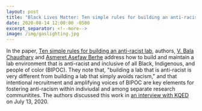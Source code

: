 ```yaml
---
layout: post
title: "Black Lives Matter: Ten simple rules for building an anti-racist lab"
date: 2020-08-14 12:00:00 -0500
excerpt_separator: <!--more-->
image: /img/gaslighting.jpg
---
```


In the paper, [Ten simple rules for building an anti-racist lab][ten-rules], authors, [V. Bala Chaudhary][chaudhary] and [Asmeret Asefaw Berhe][berhe] address <!--more--> how to build and maintain a lab environment that is anti-racist and inclusive of all Black, Indigenous, and people of color (BIPOC). They note that, "building a lab that is anti-racist is very different from building a lab that simply avoids racism," and that intentional recruitment and amplifying voices of BIPOC are key elements for fostering anti-racism within indiviudal and among separate research communitites. The authors discussed this work in [an interview with KQED][interiew-kqed] on July 13, 2020.

[ten-rules]: https://nam01.safelinks.protection.outlook.com/?url=https%3A%2F%2Fecoevorxiv.org%2F4a9p8%2F%3Ffbclid%3DIwAR1aVIM3I3Ieyyb4VYSVXyCdjAcFNP0iy8dxu1HjAU9s66yrt8VAJCQH_PQ&data=01%7C01%7Cjglover%40stanfordhealthcare.org%7C043df87b38524e16d87108d83ecfcea4%7C9866b506dc9d48ddb7203a50db77a1cc%7C0&sdata=sZ%2BDaoJ52qQWJChw5MPjFRU7H0L7RdftvL%2FR30x0npw%3D&reserved=0
[chaudhary]: https://nam01.safelinks.protection.outlook.com/?url=http%3A%2F%2Fwww.balachaudhary.com%2Findex.html&data=01%7C01%7Cjglover%40stanfordhealthcare.org%7C043df87b38524e16d87108d83ecfcea4%7C9866b506dc9d48ddb7203a50db77a1cc%7C0&sdata=QiLLz7IWJAdjevkTy12PUXZRNXfyOFV53jOVBADy9OU%3D&reserved=0
[berhe]: https://nam01.safelinks.protection.outlook.com/?url=https%3A%2F%2Fnews.ucmerced.edu%2Fnews%2F2020%2Fprofessor-and-falasco-chair-berhe-recognized-carnegie-corporation-distinguished-immigrant&data=01%7C01%7Cjglover%40stanfordhealthcare.org%7C043df87b38524e16d87108d83ecfcea4%7C9866b506dc9d48ddb7203a50db77a1cc%7C0&sdata=0M5cNdLgUMqKroInZfiqEa%2FfzL98yztq4ZcczsguFWo%3D&reserved=0
[interiew-kqed]: https://nam01.safelinks.protection.outlook.com/?url=https%3A%2F%2Fwww.kqed.org%2Fscience%2F1966972%2Ften-simple-rules-for-building-an-anti-racist-research-lab&data=01%7C01%7Cjglover%40stanfordhealthcare.org%7C043df87b38524e16d87108d83ecfcea4%7C9866b506dc9d48ddb7203a50db77a1cc%7C0&sdata=PrbBrjqz%2Bey0%2BZTZwZVkulC0Y9tbivoKEtHTs%2Fs5qrM%3D&reserved=0
